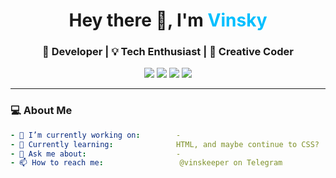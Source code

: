 <!-- GitHub Profile README -->
<!-- Profile Header -->
<h1 align="center">Hey there 👋, I'm <span style="color:#00bfff">Vinsky</span></h1>
<h3 align="center">🚀 Developer | 💡 Tech Enthusiast | 🎨 Creative Coder</h3>

<p align="center">
  <a href="https://your-portfolio.com"><img src="https://img.shields.io/badge/Portfolio-%2312100E.svg?style=for-the-badge&logo=firefox&logoColor=white"/></a>
  <a href="https://linkedin.com/in/yourusername"><img src="https://img.shields.io/badge/LinkedIn-%230077B5.svg?style=for-the-badge&logo=linkedin&logoColor=white"/></a>
  <a href="mailto:your.email@example.com"><img src="https://img.shields.io/badge/Email-D14836?style=for-the-badge&logo=gmail&logoColor=white"/></a>
  <a href="https://twitter.com/yourhandle"><img src="https://img.shields.io/badge/X-000000?style=for-the-badge&logo=x&logoColor=white"/></a>
</p>


---

### 💻 About Me

```yaml
- 🔭 I’m currently working on:        -
- 🌱 Currently learning:              HTML, and maybe continue to CSS?
- 💬 Ask me about:                    -
- 📫 How to reach me:                 @vinskeeper on Telegram
```
